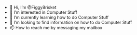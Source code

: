 - 👋 Hi, I’m @FiggyBrisket
- 👀 I’m interested in Computer Stuff
- 🌱 I’m currently learning how to do Computer Stuff
- 💞️ I’m looking to find information on how to do Computer Stuff
- 📫 How to reach me by messaging my mailbox

<!---
FiggyBrisket/FiggyBrisket is a ✨ special ✨ repository because its `README.md` (this file) appears on your GitHub profile.
You can click the Preview link to take a look at your changes.
--->
